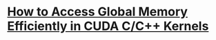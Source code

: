 # [How to Access Global Memory Efficiently in CUDA C/C++ Kernels](https://developer.nvidia.com/blog/how-access-global-memory-efficiently-cuda-c-kernels/)